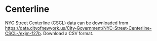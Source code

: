 # Centerline
NYC Street Centerline (CSCL) data can be downloaded from https://data.cityofnewyork.us/City-Government/NYC-Street-Centerline-CSCL-/exjm-f27b. Download a CSV format.